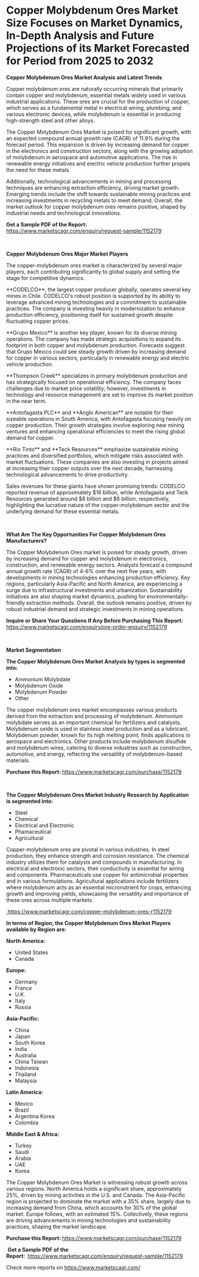 <p><h1>Copper Molybdenum Ores Market Size Focuses on Market Dynamics, In-Depth Analysis and Future Projections of its Market Forecasted for Period from 2025 to 2032</h1></p><p><strong>Copper Molybdenum Ores Market Analysis and Latest Trends</strong></p>
<p><p>Copper molybdenum ores are naturally occurring minerals that primarily contain copper and molybdenum, essential metals widely used in various industrial applications. These ores are crucial for the production of copper, which serves as a fundamental metal in electrical wiring, plumbing, and various electronic devices, while molybdenum is essential in producing high-strength steel and other alloys.</p><p>The Copper Molybdenum Ores Market is poised for significant growth, with an expected compound annual growth rate (CAGR) of 11.9% during the forecast period. This expansion is driven by increasing demand for copper in the electronics and construction sectors, along with the growing adoption of molybdenum in aerospace and automotive applications. The rise in renewable energy initiatives and electric vehicle production further propels the need for these metals. </p><p>Additionally, technological advancements in mining and processing techniques are enhancing extraction efficiency, driving market growth. Emerging trends include the shift towards sustainable mining practices and increasing investments in recycling metals to meet demand. Overall, the market outlook for copper molybdenum ores remains positive, shaped by industrial needs and technological innovations.</p></p>
<p><strong>Get a Sample PDF of the Report:&nbsp;</strong> <a href="https://www.marketscagr.com/enquiry/request-sample/1152179?utm_campaign=2236&utm_medium=2&utm_source=Github&utm_content=ia&utm_term=05022025&utm_id=copper-molybdenum-ores">https://www.marketscagr.com/enquiry/request-sample/1152179</a></p>
<p>&nbsp;</p>
<p><strong>Copper Molybdenum Ores Major Market Players</strong></p>
<p><p>The copper-molybdenum ores market is characterized by several major players, each contributing significantly to global supply and setting the stage for competitive dynamics. </p><p>**CODELCO**, the largest copper producer globally, operates several key mines in Chile. CODELCO's robust position is supported by its ability to leverage advanced mining technologies and a commitment to sustainable practices. The company is investing heavily in modernization to enhance production efficiency, positioning itself for sustained growth despite fluctuating copper prices.</p><p>**Grupo Mexico** is another key player, known for its diverse mining operations. The company has made strategic acquisitions to expand its footprint in both copper and molybdenum production. Forecasts suggest that Grupo Mexico could see steady growth driven by increasing demand for copper in various sectors, particularly in renewable energy and electric vehicle production.</p><p>**Thompson Creek** specializes in primary molybdenum production and has strategically focused on operational efficiency. The company faces challenges due to market price volatility; however, investments in technology and resource management are set to improve its market position in the near term.</p><p>**Antofagasta PLC** and **Anglo American** are notable for their sizeable operations in South America, with Antofagasta focusing heavily on copper production. Their growth strategies involve exploring new mining ventures and enhancing operational efficiencies to meet the rising global demand for copper.</p><p>**Rio Tinto** and **Teck Resources** emphasize sustainable mining practices and diversified portfolios, which mitigate risks associated with market fluctuations. These companies are also investing in projects aimed at increasing their copper outputs over the next decade, harnessing technological advancements to drive productivity.</p><p>Sales revenues for these giants have shown promising trends: CODELCO reported revenue of approximately $16 billion, while Antofagasta and Teck Resources generated around $8 billion and $6 billion, respectively, highlighting the lucrative nature of the copper-molybdenum sector and the underlying demand for these essential metals.</p></p>
<p>&nbsp;</p>
<p><strong>What Are The Key Opportunities For Copper Molybdenum Ores Manufacturers?</strong></p>
<p><p>The Copper Molybdenum Ores market is poised for steady growth, driven by increasing demand for copper and molybdenum in electronics, construction, and renewable energy sectors. Analysts forecast a compound annual growth rate (CAGR) of 4-6% over the next five years, with developments in mining technologies enhancing production efficiency. Key regions, particularly Asia-Pacific and North America, are experiencing a surge due to infrastructural investments and urbanization. Sustainability initiatives are also shaping market dynamics, pushing for environmentally-friendly extraction methods. Overall, the outlook remains positive, driven by robust industrial demand and strategic investments in mining operations.</p></p>
<p><strong>Inquire or Share Your Questions If Any Before Purchasing This Report:</strong> <a href="https://www.marketscagr.com/enquiry/pre-order-enquiry/1152179?utm_campaign=2236&utm_medium=2&utm_source=Github&utm_content=ia&utm_term=05022025&utm_id=copper-molybdenum-ores">https://www.marketscagr.com/enquiry/pre-order-enquiry/1152179</a></p>
<p>&nbsp;</p>
<p><strong>Market Segmentation</strong></p>
<p><strong>The Copper Molybdenum Ores Market Analysis by types is segmented into:</strong></p>
<p><ul><li>Ammonium Molybdate</li><li>Molybdenum Oxide</li><li>Molybdenum Powder</li><li>Other</li></ul></p>
<p><p>The copper molybdenum ores market encompasses various products derived from the extraction and processing of molybdenum. Ammonium molybdate serves as an important chemical for fertilizers and catalysts. Molybdenum oxide is used in stainless steel production and as a lubricant. Molybdenum powder, known for its high melting point, finds applications in aerospace and electronics. Other products include molybdenum disulfide and molybdenum wires, catering to diverse industries such as construction, automotive, and energy, reflecting the versatility of molybdenum-based materials.</p></p>
<p><strong>Purchase this Report:&nbsp;</strong><a href="https://www.marketscagr.com/purchase/1152179?utm_campaign=2236&utm_medium=2&utm_source=Github&utm_content=ia&utm_term=05022025&utm_id=copper-molybdenum-ores">https://www.marketscagr.com/purchase/1152179</a></p>
<p>&nbsp;</p>
<p><strong>The Copper Molybdenum Ores Market Industry Research by Application is segmented into:</strong></p>
<p><ul><li>Steel</li><li>Chemical</li><li>Electrical and Electronic</li><li>Phamaceutical</li><li>Agricultural</li></ul></p>
<p><p>Copper-molybdenum ores are pivotal in various industries. In steel production, they enhance strength and corrosion resistance. The chemical industry utilizes them for catalysts and compounds in manufacturing. In electrical and electronic sectors, their conductivity is essential for wiring and components. Pharmaceuticals use copper for antimicrobial properties and in various formulations. Agricultural applications include fertilizers where molybdenum acts as an essential micronutrient for crops, enhancing growth and improving yields, showcasing the versatility and importance of these ores across multiple markets.</p></p>
<p><a href="https://www.marketscagr.com/copper-molybdenum-ores-r1152179?utm_campaign=2236&utm_medium=2&utm_source=Github&utm_content=ia&utm_term=05022025&utm_id=copper-molybdenum-ores">&nbsp;https://www.marketscagr.com/copper-molybdenum-ores-r1152179</a></p>
<p><strong>In terms of Region, the Copper Molybdenum Ores Market Players available by Region are:</strong></p>
<p>
    <p> <strong> North America: </strong>
        <ul>
            <li>United States</li>
            <li>Canada</li>
        </ul>
        </p> 
    <p> <strong> Europe: </strong>
        <ul>
            <li>Germany</li>
            <li>France</li>
            <li>U.K.</li>
            <li>Italy</li>
            <li>Russia</li>
        </ul>
        </p> 
    <p> <strong> Asia-Pacific: </strong>
        <ul>
            <li>China</li>
            <li>Japan</li>
            <li>South Korea</li>
            <li>India</li>
            <li>Australia</li>
            <li>China Taiwan</li>
            <li>Indonesia</li>
            <li>Thailand</li>
            <li>Malaysia</li>
        </ul>
        </p> 
    <p> <strong> Latin America: </strong>
        <ul>
            <li>Mexico</li>
            <li>Brazil</li>
            <li>Argentina Korea</li>
            <li>Colombia</li>
        </ul>
        </p> 
    <p> <strong> Middle East & Africa: </strong>
        <ul>
            <li>Turkey</li>
            <li>Saudi</li>
            <li>Arabia</li>
            <li>UAE</li>
            <li>Korea</li>
        </ul>
    </p>
    </p>
<p><p>The Copper Molybdenum Ores Market is witnessing robust growth across various regions. North America holds a significant share, approximately 25%, driven by mining activities in the U.S. and Canada. The Asia-Pacific region is projected to dominate the market with a 35% share, largely due to increasing demand from China, which accounts for 30% of the global market. Europe follows, with an estimated 15%. Collectively, these regions are driving advancements in mining technologies and sustainability practices, shaping the market landscape.</p></p>
<p><strong>Purchase this Report: </strong><a href="https://www.marketscagr.com/purchase/1152179?utm_campaign=2236&utm_medium=2&utm_source=Github&utm_content=ia&utm_term=05022025&utm_id=copper-molybdenum-ores">https://www.marketscagr.com/purchase/1152179</a></p>
<p>&nbsp;<strong>Get a Sample PDF of the Report:&nbsp;&nbsp;</strong><a href="https://www.marketscagr.com/enquiry/request-sample/1152179?utm_campaign=2236&utm_medium=2&utm_source=Github&utm_content=ia&utm_term=05022025&utm_id=copper-molybdenum-ores">https://www.marketscagr.com/enquiry/request-sample/1152179</a></p>
<p><strong></strong></p>
<p>Check more reports on <a href="https://www.marketscagr.com/?utm_campaign=2236&utm_medium=2&utm_source=Github&utm_content=ia&utm_term=05022025&utm_id=copper-molybdenum-ores">https://www.marketscagr.com/</a></p>